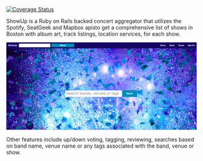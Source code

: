 [![Coverage Status](https://coveralls.io/repos/RoccStar/basshows-rails/badge.svg)](https://coveralls.io/r/RoccStar/basshows-rails)


ShowUp is a Ruby on Rails backed concert aggregator that utilizes the Spotify,
SeatGeek and Mapbox apisto get a comprehensive list of shows in Boston with
album art, track listings, location services, for each show.

![ScreenShot](ShowUp.png)

Other features include up/down voting, tagging, reviewing, searches based on
band name, venue name or any tags associated with the band, venue or show.
